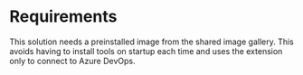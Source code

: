 # Requirements

This solution needs a preinstalled image from the shared image gallery.
This avoids having to install tools on startup each time and uses the extension only to connect to Azure DevOps.
